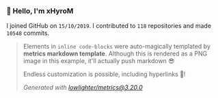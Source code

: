 ### 👋 Hello, I'm xHyroM

I joined GitHub on `15/10/2019`.
I contributed to `118` repositories and made `10548` commits.

> Elements in `inline code-blocks` were auto-magically templated by **metrics markdown template**.
> Although this is rendered as a PNG image in this example, it'll actually push markdown 😎
>
> Endless customization is possible, including hyperlinks 🎉!
>
> *Generated with [lowlighter/metrics@3.20.0](https://github.com/lowlighter/metrics)*
